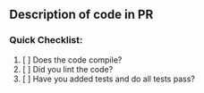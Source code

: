 ## Description of code in PR

### Quick Checklist:

1. [ ] Does the code compile?
2. [ ] Did you lint the code?
3. [ ] Have you added tests and do all tests pass?
